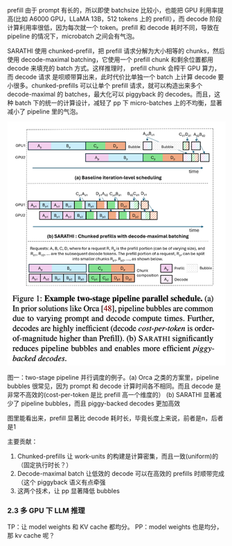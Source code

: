 prefill 由于 prompt 有长的，所以即使 batchsize 比较小，也能把 GPU 利用率提高(比如 A6000 GPU，LLaMA 13B，512 tokens 上的 prefill），而 decode 阶段计算利用率很低，因为每次就一个 token。prefill 和 decode 耗时不同，导致在 pipeline 的情况下，microbatch 之间会有气泡。

SARATHI 使用 chunked-prefill，把 prefill 请求分解为大小相等的 chunks，然后使用 decode-maximal batching，它使用一个 prefill chunk 和剩余位置都用 decode 来填充的 batch 方式。这样推理时， prefill chunk 会榨干 GPU 算力，而 decode 请求 是呗顺带算出来，此时代价比单独一个 batch 上计算 decode 要小很多。chunked-prefills 可以让单个 prefill 请求，就可以构造出来多个 decode-maximal 的 batches，最大化可以 piggyback 的 decodes。而且，这种 batch 下的统一的计算设计，减轻了 pp 下 micro-batches 上的不均衡，显著减小了 pipeline 里的气泡。

![](imgs/chunked-prefills-pipeline-example.png)

图一：two-stage pipeline 并行调度的例子。(a) Orca 之类的方案里，pipeline bubbles 很常见，因为 prompt 和 decode 计算时间各不相同。而且 decode 是非常不高效的(cost-per-token 是比 prefill 高一个维度的）
(b) SARATHI 显著减少了 pipeline bubbles，而且 piggy-backed decodes 更加高效

图里能看出来，prefill 显著比 decode 耗时长，毕竟长度上来说，前者是n，后者是1

主要贡献：
1. Chunked-prefills 让 work-units 的构建是计算密集，而且一致(uniform)的（固定执行时长？）
2. Decode-maximal batch 让低效的 decode 可以在高效的 prefills 时顺带完成（这个 piggyback 语义有点牵强
3. 这两个技术，让 pp 显著降低 bubbles

### 2.3 多 GPU 下 LLM 推理

TP：让 model weights 和 KV cache 都均分。
PP：model weights 也是均分，那 kv cache 呢？


